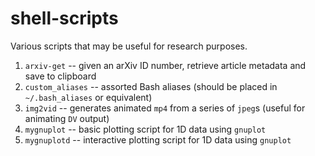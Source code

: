 # shell-scripts

Various scripts that may be useful for research purposes.

1. `arxiv-get` -- given an arXiv ID number, retrieve article metadata and save to clipboard
2. `custom_aliases` -- assorted Bash aliases (should be placed in `~/.bash_aliases` or equivalent)
3. `img2vid` -- generates animated `mp4` from a series of `jpeg`s (useful for animating `DV` output)
4. `mygnuplot` -- basic plotting script for 1D data using `gnuplot`
5. `mygnuplotd` -- interactive plotting script for 1D data using `gnuplot`
